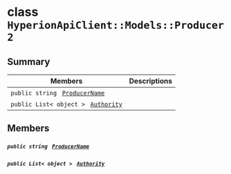# class `HyperionApiClient::Models::Producer2` 

## Summary

 Members                                | Descriptions                                
----------------------------------------|---------------------------------------------
`public string ` [`ProducerName`](#class_hyperion_api_client_1_1_models_1_1_producer2_1ae70301d3227cda89bfad2e3f43f6d241) | 
`public List< object > ` [`Authority`](#class_hyperion_api_client_1_1_models_1_1_producer2_1a18e62b88f041588b2dc028b330a48e8f) | 

## Members

##### `public string ` [`ProducerName`](#class_hyperion_api_client_1_1_models_1_1_producer2_1ae70301d3227cda89bfad2e3f43f6d241) 

##### `public List< object > ` [`Authority`](#class_hyperion_api_client_1_1_models_1_1_producer2_1a18e62b88f041588b2dc028b330a48e8f) 

